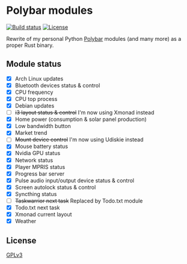 # Polybar modules

[![Build status](https://github.com/desbma/polybar-modules/actions/workflows/ci.yml/badge.svg)](https://github.com/desbma/polybar-modules/actions)
[![License](https://img.shields.io/github/license/desbma/polybar-modules.svg?style=flat)](https://github.com/desbma/polybar-modules/blob/master/LICENSE)

Rewrite of my personal Python [Polybar](https://polybar.github.io/) modules (and many more) as a proper Rust binary.

## Module status

- [x] Arch Linux updates
- [x] Bluetooth devices status & control
- [x] CPU frequency
- [x] CPU top process
- [x] Debian updates
- [ ] ~~i3 layout status & control~~ I'm now using Xmonad instead
- [x] Home power (consumption & solar panel production)
- [x] Low bandwidth button
- [x] Market trend
- [ ] ~~Mount device control~~ I'm now using Udiskie instead
- [x] Mouse battery status
- [x] Nvidia GPU status
- [x] Network status
- [x] Player MPRIS status
- [x] Progress bar server
- [x] Pulse audio input/output device status & control
- [x] Screen autolock status & control
- [x] Syncthing status
- [ ] ~~Taskwarrior next task~~ Replaced by Todo.txt module
- [x] Todo.txt next task
- [x] Xmonad current layout
- [x] Weather

## License

[GPLv3](https://www.gnu.org/licenses/gpl-3.0-standalone.html)
